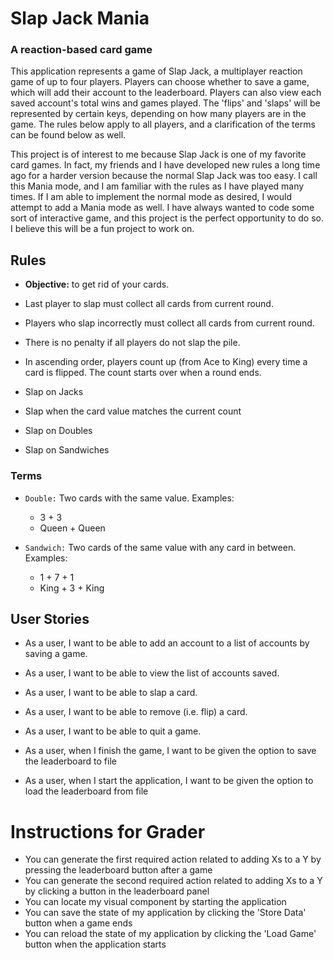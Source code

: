 # Slap Jack Mania

### A reaction-based card game


This application represents a game of Slap Jack, a multiplayer reaction game of 
up to four players. Players can choose whether to save a game, which will add
their account to the leaderboard. Players can also view each saved account's 
total wins and games played. The 'flips' and 'slaps' will be represented by certain keys, 
depending on how many players are in the game. The rules below apply to all players, 
and a clarification of the terms can be found below as well.

This project is of interest to me because Slap Jack is one of my favorite card 
games. In fact, my friends and I have developed new rules a long time ago for 
a harder version because the normal Slap Jack was too easy. I call this Mania mode, 
and I am familiar with the rules as I have played many times. If I am able to 
implement the normal mode as desired, I would attempt to add a Mania mode as well.
I have always wanted to code some sort of interactive game, and this project is the 
perfect opportunity to do so. I believe this will be a fun project to work on.

## Rules

- **Objective:** to get rid of your cards.
- Last player to slap must collect all cards from current round.
- Players who slap incorrectly must collect all cards from current round.
- There is no penalty if all players do not slap the pile.
- In ascending order, players count up (from Ace to King) every time a card is 
flipped. The count starts over when a round ends.


- Slap on Jacks
- Slap when the card value matches the current count
- Slap on Doubles
- Slap on Sandwiches


### Terms

- `Double:` Two cards with the same value. Examples:
    - 3 + 3
    - Queen + Queen


- `Sandwich:` Two cards of the same value with any card in between. Examples:
    - 1 + 7 + 1
    - King + 3 + King

 

## User Stories
- As a user, I want to be able to add an account to a list of 
accounts by saving a game.
- As a user, I want to be able to view the list of accounts saved.
- As a user, I want to be able to slap a card.
- As a user, I want to be able to remove (i.e. flip) a card.
- As a user, I want to be able to quit a game.

- As a user, when I finish the game, I want to be given the option to save the leaderboard to file
- As a user, when I start the application, I want to be given the option to load the leaderboard from file


# Instructions for Grader

- You can generate the first required action related to adding Xs to a Y by pressing the leaderboard button after a game
- You can generate the second required action related to adding Xs to a Y by clicking a button in the leaderboard panel
- You can locate my visual component by starting the application
- You can save the state of my application by clicking the 'Store Data' button when a game ends
- You can reload the state of my application by clicking the 'Load Game' button when the application starts